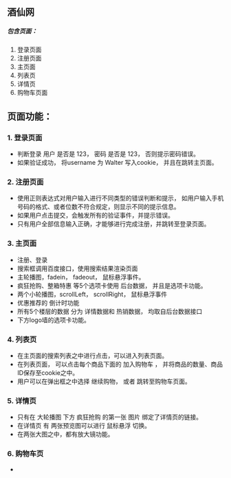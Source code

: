 ## 酒仙网

##### 包含页面：
1. 登录页面
2. 注册页面
3. 主页面
4. 列表页
5. 详情页
6. 购物车页面

## 页面功能：
### 1. 登录页面
- 判断登录 用户 是否是 123， 密码 是否是 123， 否则提示密码错误。
- 如果验证成功， 将username 为 Walter 写入cookie， 并且在跳转主页面。

### 2. 注册页面
- 使用正则表达式对用户输入进行不同类型的错误判断和提示， 如用户输入手机号码的格式、或者位数不符合规定，则显示不同的提示信息。
- 如果用户点击提交，会触发所有的验证事件，并提示错误。
- 只有用户全部信息输入正确，才能够进行完成注册，并跳转至登录页面。

### 3. 主页面
- 注册、登录
- 搜索框调用百度接口，使用搜索结果渲染页面
- 主轮播图，fadein， fadeout， 鼠标悬浮事件。
- 疯狂抢购、整箱特惠 等5个选项卡使用 后台数据， 并且是选项卡功能。
- 两个小轮播图，scrollLeft， scrollRight， 鼠标悬浮事件
- 优惠推荐的 倒计时功能
- 所有5个楼层的数据 分为 详情数据和 热销数据， 均取自后台数据接口
- 下方logo墙的选项卡功能。

### 4. 列表页
- 在主页面的搜索列表之中进行点击，可以进入列表页面。
- 在列表页面， 可以点击每个商品下面的 加入购物车 ， 并将商品的数量、商品ID保存至cookie之中。
- 用户可以在弹出框之中选择 继续购物， 或者 跳转至购物车页面。

### 5. 详情页
- 只有在 大轮播图 下方 疯狂抢购 的第一张 图片 绑定了详情页的链接。
- 在详情页 有 两张预览图可以进行 鼠标悬浮 切换。
- 在两张大图之中，都有放大镜功能。

### 6. 购物车页
- 
